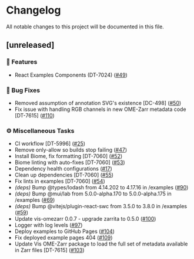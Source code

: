 # Changelog

All notable changes to this project will be documented in this file.

## [unreleased]

### 🚀 Features

- React Examples Components (DT-7024) ([#49](https://github.com/AllenInstitute/vis/pull/49))

### 🐛 Bug Fixes

- Removed assumption of annotation SVG's existence [DC-498] ([#50](https://github.com/AllenInstitute/vis/pull/50))
- Fix issue with handling RGB channels in new OME-Zarr metadata code [DT-7615] ([#110](https://github.com/AllenInstitute/vis/pull/110))

### ⚙️ Miscellaneous Tasks

- CI workflow [DT-5996] ([#25](https://github.com/AllenInstitute/vis/pull/25))
- Remove only-allow so builds stop failing ([#47](https://github.com/AllenInstitute/vis/pull/47))
- Install Biome, fix formatting [DT-7060] ([#52](https://github.com/AllenInstitute/vis/pull/52))
- Biome linting with auto-fixes [DT-7060] ([#53](https://github.com/AllenInstitute/vis/pull/53))
- Dependency health configurations ([#17](https://github.com/AllenInstitute/vis/pull/17))
- Clean up dependencies [DT-7060] ([#55](https://github.com/AllenInstitute/vis/pull/55))
- Fix lints in examples [DT-7060] ([#54](https://github.com/AllenInstitute/vis/pull/54))
- *(deps)* Bump @types/lodash from 4.14.202 to 4.17.16 in /examples ([#90](https://github.com/AllenInstitute/vis/pull/90))
- *(deps)* Bump @mui/lab from 5.0.0-alpha.170 to 5.0.0-alpha.175 in /examples ([#69](https://github.com/AllenInstitute/vis/pull/69))
- *(deps)* Bump @vitejs/plugin-react-swc from 3.5.0 to 3.8.0 in /examples ([#59](https://github.com/AllenInstitute/vis/pull/59))
- Update vis-omezarr 0.0.7 - upgrade zarrita to 0.5.0 ([#100](https://github.com/AllenInstitute/vis/pull/100))
- Logger with log levels ([#97](https://github.com/AllenInstitute/vis/pull/97))
- Deploy examples to GitHub Pages ([#104](https://github.com/AllenInstitute/vis/pull/104))
- Fix deployed example pages 404 ([#109](https://github.com/AllenInstitute/vis/pull/109))
- Update Vis OME-Zarr package to load the full set of metadata available in Zarr files [DT-7615] ([#103](https://github.com/AllenInstitute/vis/pull/103))

<!-- generated by git-cliff -->
